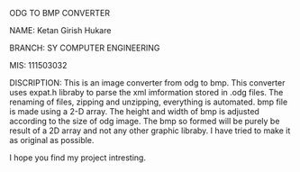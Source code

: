 ODG TO BMP CONVERTER

NAME: Ketan Girish Hukare 

BRANCH: SY COMPUTER ENGINEERING

MIS: 111503032

DISCRIPTION:
This is an image converter from odg to bmp.
This converter uses expat.h libraby to parse the xml imformation stored in .odg files.
The renaming of files, zipping and unzipping, everything is automated.
bmp file is made using a 2-D array. The height and width of bmp is adjusted according to the size of odg image.
The bmp so formed will be purely be result of a 2D array and not any other graphic libraby. I have tried to make it as original as possible.

I hope you find my project intresting.
